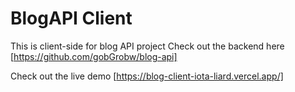 # BlogAPI Client
This is client-side for blog API project
Check out the backend here
[https://github.com/gobGrobw/blog-api]

Check out the live demo
[https://blog-client-iota-liard.vercel.app/]